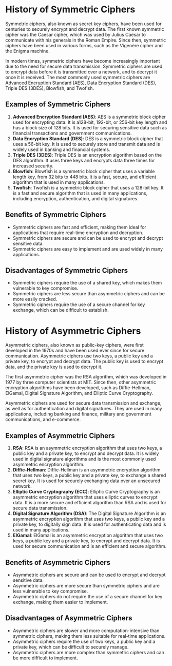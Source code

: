 # **History of Symmetric Ciphers**

Symmetric ciphers, also known as secret key ciphers, have been used for centuries to securely encrypt and decrypt data. The first known symmetric cipher was the Caesar cipher, which was used by Julius Caesar to communicate with his generals in the Roman Empire. Since then, symmetric ciphers have been used in various forms, such as the Vigenère cipher and the Enigma machine.

In modern times, symmetric ciphers have become increasingly important due to the need for secure data transmission. Symmetric ciphers are used to encrypt data before it is transmitted over a network, and to decrypt it once it is received. The most commonly used symmetric ciphers are Advanced Encryption Standard (AES), Data Encryption Standard (DES), Triple DES (3DES), Blowfish, and Twofish.

## **Examples of Symmetric Ciphers**

1. **Advanced Encryption Standard (AES)**: AES is a symmetric block cipher used for encrypting data. It is a128-bit, 192-bit, or 256-bit key length and has a block size of 128 bits. It is used for securing sensitive data such as financial transactions and government communications.
2. **Data Encryption Standard (DES)**: DES is a symmetric block cipher that uses a 56-bit key. It is used to securely store and transmit data and is widely used in banking and financial systems.
3. **Triple DES (3DES)**: Triple DES is an encryption algorithm based on the DES algorithm. It uses three keys and encrypts data three times for increased security.
4. **Blowfish**: Blowfish is a symmetric block cipher that uses a variable length key, from 32 bits to 448 bits. It is a fast, secure, and efficient algorithm that is used in many applications.
5. **Twofish**: Twofish is a symmetric block cipher that uses a 128-bit key. It is a fast and secure algorithm that is used in many applications, including encryption, authentication, and digital signatures.

## **Benefits of Symmetric Ciphers**

- Symmetric ciphers are fast and efficient, making them ideal for applications that require real-time encryption and decryption.
- Symmetric ciphers are secure and can be used to encrypt and decrypt sensitive data.
- Symmetric ciphers are easy to implement and are used widely in many applications.

## **Disadvantages of Symmetric Ciphers**

- Symmetric ciphers require the use of a shared key, which makes them vulnerable to key compromise.
- Symmetric ciphers are less secure than asymmetric ciphers and can be more easily cracked.
- Symmetric ciphers require the use of a secure channel for key exchange, which can be difficult to establish.

# **History of Asymmetric Ciphers**

Asymmetric ciphers, also known as public-key ciphers, were first developed in the 1970s and have been used ever since for secure communication. Asymmetric ciphers use two keys, a public key and a private key, to encrypt and decrypt data. The public key is used to encrypt data, and the private key is used to decrypt it.

The first asymmetric cipher was the RSA algorithm, which was developed in 1977 by three computer scientists at MIT. Since then, other asymmetric encryption algorithms have been developed, such as Diffie-Hellman, ElGamal, Digital Signature Algorithm, and Elliptic Curve Cryptography.

Asymmetric ciphers are used for secure data transmission and exchange, as well as for authentication and digital signatures. They are used in many applications, including banking and finance, military and government communications, and e-commerce.

## **Examples of Asymmetric Ciphers**

1. **RSA**: RSA is an asymmetric encryption algorithm that uses two keys, a public key and a private key, to encrypt and decrypt data. It is widely used in digital signature algorithms and is the most commonly used asymmetric encryption algorithm.
2. **Diffie-Hellman**: Diffie-Hellman is an asymmetric encryption algorithm that uses two keys, a public key and a private key, to exchange a shared secret key. It is used for securely exchanging data over an unsecured network.
3. **Elliptic Curve Cryptography (ECC)**: Elliptic Curve Cryptography is an asymmetric encryption algorithm that uses elliptic curves to encrypt data. It is a more secure and efficient algorithm than RSA and is used for secure data transmission.
4. **Digital Signature Algorithm (DSA)**: The Digital Signature Algorithm is an asymmetric encryption algorithm that uses two keys, a public key and a private key, to digitally sign data. It is used for authenticating data and is used in many applications.
5. **ElGamal**: ElGamal is an asymmetric encryption algorithm that uses two keys, a public key and a private key, to encrypt and decrypt data. It is used for secure communication and is an efficient and secure algorithm.

## **Benefits of Asymmetric Ciphers**

- Asymmetric ciphers are secure and can be used to encrypt and decrypt sensitive data.
- Asymmetric ciphers are more secure than symmetric ciphers and are less vulnerable to key compromise.
- Asymmetric ciphers do not require the use of a secure channel for key exchange, making them easier to implement.

## **Disadvantages of Asymmetric Ciphers**

- Asymmetric ciphers are slower and more computation-intensive than symmetric ciphers, making them less suitable for real-time applications.
- Asymmetric ciphers require the use of two keys, a public key and a private key, which can be difficult to securely manage.
- Asymmetric ciphers are more complex than symmetric ciphers and can be more difficult to implement.
